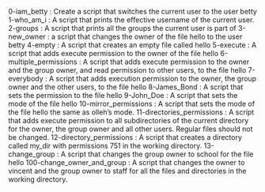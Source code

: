 0-iam_betty : Create a script that switches the current user to the user betty
1-who_am_i : A script that prints the effective username of the current user.
2-groups : A script that prints all the groups the current user is part of
3-new_owner : a script that changes the owner of the file hello to the user betty
4-empty : A script that creates an empty file called hello
5-execute : A script that adds execute permission to the owner of the file hello
6-multiple_permissions : A script that adds execute permission to the owner and the group owner, and read permission to other users, to the file hello
7-everybody : A script that adds execution permission to the owner, the group owner and the other users, to the file hello
8-James_Bond : A script that sets the permission to the file hello
9-John_Doe : A script that sets the mode of the file hello
10-mirror_permissions : A  script that sets the mode of the file hello the same as olleh’s mode.
11-directories_permissions : A script that adds execute permission to all subdirectories of the current directory for the owner, the group owner and all other users. Regular files should not be changed.
12-directory_permissions : A script that creates a directory called my_dir with permissions 751 in the working directory.
13-change_group : A script that changes the group owner to school for the file hello
100-change_owner_and_group : A script that changes the owner to vincent and the group owner to staff for all the files and directories in the working directory.
